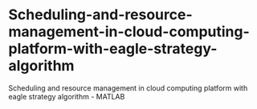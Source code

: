 # Scheduling-and-resource-management-in-cloud-computing-platform-with-eagle-strategy-algorithm
Scheduling and resource management in cloud computing platform with eagle strategy algorithm - MATLAB
